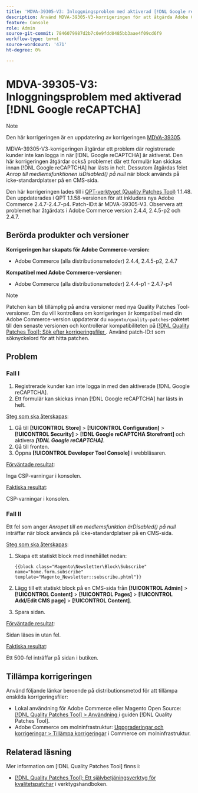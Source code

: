 ```yaml
---
title: 'MDVA-39305-V3: Inloggningsproblem med aktiverad [!DNL Google reCAPTCHA]'
description: Använd MDVA-39305-V3-korrigeringen för att åtgärda Adobe Commerce-problemet där registrerade kunder inte kan logga in när  [!DNL Google reCAPTCHA] är aktiverat. Den här korrigeringen åtgärdar också problemet där ett formulär kan skickas innan  [!DNL Google reCAPTCHA] fullständigt läses in. Dessutom korrigeras felet *Anropet till en medlemsfunktion ärDisabled() på null* när block används på icke-standardplatser på en CMS-sida.
feature: Console
role: Admin
source-git-commit: 7846079987d2b7c0e9fdd0485bb3aae4f09cd6f9
workflow-type: tm+mt
source-wordcount: '471'
ht-degree: 0%

---
```


# MDVA-39305-V3: Inloggningsproblem med aktiverad [!DNL Google reCAPTCHA]

>[!NOTE]
>
>Den här korrigeringen är en uppdatering av korrigeringen [MDVA-39305](/help/tools/quality-patches-tool/patches-available-in-qpt/v1-1-1/mdva-39305-login-issues-with-enabled-google-recaptcha.md).

MDVA-39305-V3-korrigeringen åtgärdar ett problem där registrerade kunder inte kan logga in när [!DNL Google reCAPTCHA] är aktiverat. Den här korrigeringen åtgärdar också problemet där ett formulär kan skickas innan [!DNL Google reCAPTCHA] har lästs in helt. Dessutom åtgärdas felet *Anrop till medlemsfunktionen isDisabled() på null* när block används på icke-standardplatser på en CMS-sida.

Den här korrigeringen lades till i [QPT-verktyget (Quality Patches Tool)](https://experienceleague.adobe.com/sv/docs/commerce-knowledge-base/kb/announcements/commerce-announcements/magento-quality-patches-released-new-tool-to-self-serve-quality-patches) 1.1.48. Den uppdaterades i QPT 1.1.58-versionen för att inkludera nya Adobe Commerce 2.4.7-2.4.7-p4. Patch-ID:t är MDVA-39305-V3. Observera att problemet har åtgärdats i Adobe Commerce version 2.4.4, 2.4.5-p2 och 2.4.7.

## Berörda produkter och versioner

**Korrigeringen har skapats för Adobe Commerce-version:**

* Adobe Commerce (alla distributionsmetoder) 2.4.4, 2.4.5-p2, 2.4.7

**Kompatibel med Adobe Commerce-versioner:**

* Adobe Commerce (alla distributionsmetoder) 2.4.4-p1 - 2.4.7-p4

>[!NOTE]
>
>Patchen kan bli tillämplig på andra versioner med nya Quality Patches Tool-versioner. Om du vill kontrollera om korrigeringen är kompatibel med din Adobe Commerce-version uppdaterar du `magento/quality-patches`-paketet till den senaste versionen och kontrollerar kompatibiliteten på [[!DNL Quality Patches Tool]: Sök efter korrigeringsfiler ](https://experienceleague.adobe.com/sv/docs/commerce-knowledge-base/kb/announcements/commerce-announcements/magento-quality-patches-released-new-tool-to-self-serve-quality-patches). Använd patch-ID:t som söknyckelord för att hitta patchen.

## Problem

### Fall I

1. Registrerade kunder kan inte logga in med den aktiverade [!DNL Google reCAPTCHA].
1. Ett formulär kan skickas innan [!DNL Google reCAPTCHA] har lästs in helt.

<u>Steg som ska återskapas</u>:

1. Gå till **[!UICONTROL Store]** > **[!UICONTROL Configuration]** > **[!UICONTROL Security]** > **[!DNL Google reCAPTCHA Storefront]** och aktivera ***[!DNL Google reCAPTCHA]***.
1. Gå till fronten.
1. Öppna **[!UICONTROL Developer Tool Console]** i webbläsaren.

<u>Förväntade resultat</u>:

Inga CSP-varningar i konsolen.

<u>Faktiska resultat</u>:

CSP-varningar i konsolen.

### Fall II

Ett fel som anger *Anropet till en medlemsfunktion ärDisabled() på null* inträffar när block används på icke-standardplatser på en CMS-sida.

<u>Steg som ska återskapas</u>:

1. Skapa ett statiskt block med innehållet nedan:

   ```
   {{block class="Magento\Newsletter\Block\Subscribe" name="home.form.subscribe"
   template="Magento_Newsletter::subscribe.phtml"}}
   ```

1. Lägg till ett statiskt block på en CMS-sida från **[!UICONTROL Admin]** > **[!UICONTROL Content]** > **[!UICONTROL Pages]** > **[!UICONTROL Add/Edit CMS page]** > **[!UICONTROL Content]**.
1. Spara sidan.

<u>Förväntade resultat</u>:

Sidan läses in utan fel.

<u>Faktiska resultat</u>:

Ett 500-fel inträffar på sidan i butiken.

## Tillämpa korrigeringen

Använd följande länkar beroende på distributionsmetod för att tillämpa enskilda korrigeringsfiler:

* Lokal användning för Adobe Commerce eller Magento Open Source: [[!DNL Quality Patches Tool] > Användning ](/help/tools/quality-patches-tool/usage.md) i guiden [!DNL Quality Patches Tool].
* Adobe Commerce om molninfrastruktur: [Uppgraderingar och korrigeringar > Tillämpa korrigeringar](https://experienceleague.adobe.com/docs/commerce-cloud-service/user-guide/develop/upgrade/apply-patches.html?lang=sv-SE) i Commerce om molninfrastruktur.

## Relaterad läsning

Mer information om [!DNL Quality Patches Tool] finns i:

* [[!DNL Quality Patches Tool]: Ett självbetjäningsverktyg för kvalitetspatchar](/help/tools/quality-patches-tool/quality-patches-tool-to-self-serve-quality-patches.md) i verktygshandboken.


